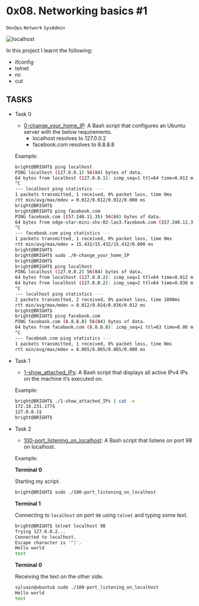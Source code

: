 # 0x08. Networking basics #1

``DevOps`` ``Network`` ``SysAdmin``

![localhost](https://s3.amazonaws.com/intranet-projects-files/holbertonschool-sysadmin_devops/285/s7kpNYq.png)

In this project I learnt the following:
- ifconfig
- telnet
- nc
- cut

## TASKS

- Task 0
    - [0-change_your_home_IP](https://github.com/BrightTech10/alx-system_engineering-devops/blob/main/0x08-networking_basics_2/0-change_your_home_IP): A Bash script that configures an Ubuntu server with the below requirements.
        - localhost resolves to 127.0.0.2
        - facebook.com resolves to 8.8.8.8

    Example:

    ```Bash
    bright@BRIGHT$ ping localhost
    PING localhost (127.0.0.1) 56(84) bytes of data.
    64 bytes from localhost (127.0.0.1): icmp_seq=1 ttl=64 time=0.012 ms
    ^C
    --- localhost ping statistics ---
    1 packets transmitted, 1 received, 0% packet loss, time 0ms
    rtt min/avg/max/mdev = 0.012/0.012/0.012/0.000 ms
    bright@BRIGHT$
    bright@BRIGHT$ ping facebook.com
    PING facebook.com (157.240.11.35) 56(84) bytes of data.
    64 bytes from edge-star-mini-shv-02-lax3.facebook.com (157.240.11.35): icmp_seq=1 ttl=63 time=15.4 ms
    ^C
    --- facebook.com ping statistics ---
    1 packets transmitted, 1 received, 0% packet loss, time 0ms
    rtt min/avg/max/mdev = 15.432/15.432/15.432/0.000 ms
    bright@BRIGHT$
    bright@BRIGHT$ sudo ./0-change_your_home_IP
    bright@BRIGHT$
    bright@BRIGHT$ ping localhost
    PING localhost (127.0.0.2) 56(84) bytes of data.
    64 bytes from localhost (127.0.0.2): icmp_seq=1 ttl=64 time=0.012 ms
    64 bytes from localhost (127.0.0.2): icmp_seq=2 ttl=64 time=0.036 ms
    ^C
    --- localhost ping statistics ---
    2 packets transmitted, 2 received, 0% packet loss, time 1000ms
    rtt min/avg/max/mdev = 0.012/0.024/0.036/0.012 ms
    bright@BRIGHT$
    bright@BRIGHT$ ping facebook.com
    PING facebook.com (8.8.8.8) 56(84) bytes of data.
    64 bytes from facebook.com (8.8.8.8): icmp_seq=1 ttl=63 time=8.06 ms
    ^C
    --- facebook.com ping statistics ---
    1 packets transmitted, 1 received, 0% packet loss, time 0ms
    rtt min/avg/max/mdev = 8.065/8.065/8.065/0.000 ms
    ```

- Task 1
    - [1-show_attached_IPs](https://github.com/BrightTech10/alx-system_engineering-devops/blob/main/0x08-networking_basics_2/1-show_attached_IPs): A Bash script that displays all active IPv4 IPs on the machine it’s executed on.

    Example:

    ```Bash
    bright@BRIGHT$ ./1-show_attached_IPs | cat -e
    172.18.231.177$
    127.0.0.1$
    bright@BRIGHT$
    ```

- Task 2
    - [100-port_listening_on_localhost](https://github.com/BrightTech10/alx-system_engineering-devops/blob/main/0x08-networking_basics_2/100-port_listening_on_localhost): A Bash script that listens on port 98 on localhost.

    Example:

    <b>Terminal 0</b>

    Starting my script.
    ```Bash
    bright@BRIGHT$ sudo ./100-port_listening_on_localhost
    ```

    <b>Terminal 1</b>

    Connecting to ``localhost`` on port ``98`` using ``telnet`` and typing some text.
    ```Bash
    bright@BRIGHT$ telnet localhost 98
    Trying 127.0.0.2...
    Connected to localhost.
    Escape character is '^]'.
    Hello world
    test
    ```

    <b>Terminal 0</b>

    Receiving the text on the other side.
    ```Bash
    sylvain@ubuntu$ sudo ./100-port_listening_on_localhost
    Hello world
    test
    ```
